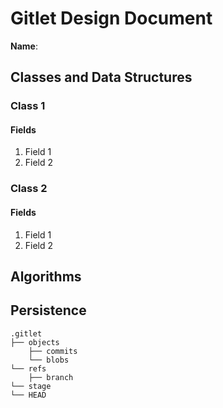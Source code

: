 # Gitlet Design Document

**Name**:

## Classes and Data Structures

### Class 1

#### Fields

1. Field 1
2. Field 2


### Class 2

#### Fields

1. Field 1
2. Field 2


## Algorithms

## Persistence

```
.gitlet
├── objects
    ├── commits
    └── blobs
└── refs
    ├── branch
└── stage
└── HEAD
```
